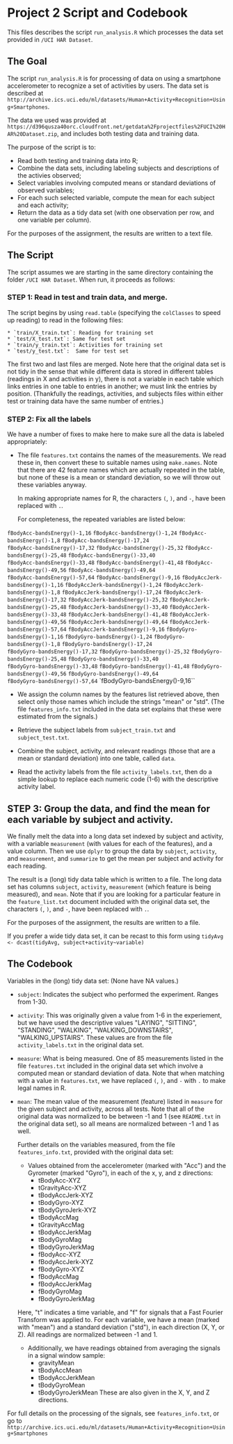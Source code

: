 # Project 2 Script and Codebook

This files describes the script `run_analysis.R` which processes the data set provided in `/UCI HAR Dataset`.

## The Goal

The script `run_analysis.R` is for processing of data on using a
smartphone accelerometer to recognize a set of activities by users.
The data set is described at
`http://archive.ics.uci.edu/ml/datasets/Human+Activity+Recognition+Using+Smartphones`.

The data we used was provided at 
`https://d396qusza40orc.cloudfront.net/getdata%2Fprojectfiles%2FUCI%20HAR%20Dataset.zip`,
and includes both testing data and training data.

The purpose of the script is to:
  * Read both testing and training data into R;
  * Combine the data sets, including labeling subjects and descriptions of the activies observed;
  * Select variables involving computed means or standard deviations of observed variables; 
  * For each such selected variable, compute the mean for each subject and each activity;
  * Return the data as a tidy data set (with one observation per row, and one variable per column).

For the purposes of the assignment, the results are written to a text file.

## The Script

The script assumes we are starting in the same directory containing
the folder `/UCI HAR Dataset`.  When run, it proceeds as follows:

### STEP 1:  Read in test and train data, and merge.

The script begins by using `read.table` (specifying the `colClasses` to speed up reading) to read in the following files:

    * `train/X_train.txt`: Reading for training set
    * `test/X_test.txt`: Same for test set
    * `train/y_train.txt`: Activities for training set
    * `test/y_test.txt`:  Same for test set

The first two and last files are merged.  Note here that the original
data set is not tidy in the sense that while different data is stored
in different tables (readings in X and activities in y), there is not
a variable in each table which links entries in one table to entries
in another; we must link the entries by position.  (Thankfully the
readings, activities, and subjects files within either test or
training data have the same number of entries.)

### STEP 2:  Fix all the labels

We have a number of fixes to make here to make sure all the data is labeled appropriately:

   * The file `features.txt` contains the names of the measurements.
     We read these in, then convert these to suitable names using
     `make.names`.  Note that there are 42 feature names which are
     actually repeated in the table, but none of these is a mean or
     standard deviation, so we will throw out these variables anyway.

     In making appropriate names for R, the characters `(`, `)`, and `-`, have been replaced with `.`.
     
     For completeness, the repeated variables are listed below:

`fBodyAcc-bandsEnergy()-1,16`      `fBodyAcc-bandsEnergy()-1,24`      `fBodyAcc-bandsEnergy()-1,8`       `fBodyAcc-bandsEnergy()-17,24`    
  `fBodyAcc-bandsEnergy()-17,32`     `fBodyAcc-bandsEnergy()-25,32`     `fBodyAcc-bandsEnergy()-25,48`     `fBodyAcc-bandsEnergy()-33,40`    
  `fBodyAcc-bandsEnergy()-33,48`     `fBodyAcc-bandsEnergy()-41,48`     `fBodyAcc-bandsEnergy()-49,56`     `fBodyAcc-bandsEnergy()-49,64`    
 `fBodyAcc-bandsEnergy()-57,64`     `fBodyAcc-bandsEnergy()-9,16`      `fBodyAccJerk-bandsEnergy()-1,16`  `fBodyAccJerk-bandsEnergy()-1,24` 
 `fBodyAccJerk-bandsEnergy()-1,8`   `fBodyAccJerk-bandsEnergy()-17,24` `fBodyAccJerk-bandsEnergy()-17,32` `fBodyAccJerk-bandsEnergy()-25,32`
 `fBodyAccJerk-bandsEnergy()-25,48` `fBodyAccJerk-bandsEnergy()-33,40` `fBodyAccJerk-bandsEnergy()-33,48` `fBodyAccJerk-bandsEnergy()-41,48`
 `fBodyAccJerk-bandsEnergy()-49,56` `fBodyAccJerk-bandsEnergy()-49,64` `fBodyAccJerk-bandsEnergy()-57,64` `fBodyAccJerk-bandsEnergy()-9,16` 
 `fBodyGyro-bandsEnergy()-1,16`     `fBodyGyro-bandsEnergy()-1,24`     `fBodyGyro-bandsEnergy()-1,8`      `fBodyGyro-bandsEnergy()-17,24`   
 `fBodyGyro-bandsEnergy()-17,32`    `fBodyGyro-bandsEnergy()-25,32`    `fBodyGyro-bandsEnergy()-25,48`    `fBodyGyro-bandsEnergy()-33,40`   
 `fBodyGyro-bandsEnergy()-33,48`    `fBodyGyro-bandsEnergy()-41,48`    `fBodyGyro-bandsEnergy()-49,56`    `fBodyGyro-bandsEnergy()-49,64`   
 `fBodyGyro-bandsEnergy()-57,64`    `fBodyGyro-bandsEnergy()-9,16``
     
   * We assign the column names by the features list retrieved
       above, then select only those names which include the strings
       "mean" or "std".  (The file `features_info.txt` included in the
       data set explains that these were estimated from the signals.)

   * Retrieve the subject labels from `subject_train.txt` and `subject_test.txt`.

   * Combine the subject, activity, and relevant readings (those that
     are a mean or standard deviation) into one table, called `data`.

   * Read the activity labels from the file `activity_labels.txt`,
       then do a simple lookup to replace each numeric code (1-6) with
       the descriptive activity label.

## STEP 3:  Group the data, and find the mean for each variable by subject and activity.       

We finally melt the data into a long data set indexed by subject and
activity, with a variable `measurement` (with values for each of the
features), and a value column.  Then we use `dplyr` to group the data
by `subject`, `activity`, and `measurement`, and `summarize` to get
the mean per subject and activity for each reading.

The result is a (long) tidy data table which is written to a file.
The long data set has columns `subject`, `activity`, `measurement`
(which feature is being measured), and `mean`.  Note that if you are
looking for a particular feature in the `feature_list.txt` document
included with the original data set, the characters `(`, `)`, and `-`,
have been replaced with `.`.

For the purposes of the assignment, the results are written to a file.

If you prefer a wide tidy data set, it can be recast to this form using 
`tidyAvg <- dcast(tidyAvg, subject+activity~variable)`

## The Codebook

Variables in the (long) tidy data set:  (None have NA values.)

  * `subject`: Indicates the subject who performed the experiment.
    Ranges from 1-30.

  * `activity`: This was originally given a value from 1-6 in the
    experiement, but we have used the descriptive values "LAYING",
    "SITTING", "STANDING", "WALKING", "WALKING_DOWNSTAIRS",
    "WALKING_UPSTAIRS".  These values are from the file
    `activity_labels.txt` in the original data set.

  * `measure`: What is being measured.  One of 85 measurements listed
    in the file `features.txt` included in the original data set which
    involve a computed mean or standard deviation of data.  Note that
    when matching with a value in `features.txt`, we have replaced
    `(`, `)`, and `-` with `.` to make legal names in R.

  * `mean`: The mean value of the measurement (feature) listed in
    `measure` for the given subject and activity, across all
    tests. Note that all of the original data was normalized to be
    between -1 and 1 (see `README.txt` in the original data
    set), so all means are normalized between -1 and 1 as well.

    Further details on the variables measured, from the file
    `features_info.txt`, provided with the original data set:

    * Values obtained from the accelerometer (marked with "Acc") and the Gyrometer (marked "Gyro"), in each of the x, y, and z directions:
       * tBodyAcc-XYZ
       * tGravityAcc-XYZ
       * tBodyAccJerk-XYZ
       * tBodyGyro-XYZ
       * tBodyGyroJerk-XYZ
       * tBodyAccMag
       * tGravityAccMag
       * tBodyAccJerkMag
       * tBodyGyroMag
       * tBodyGyroJerkMag
       * fBodyAcc-XYZ
       * fBodyAccJerk-XYZ
       * fBodyGyro-XYZ
       * fBodyAccMag
       * fBodyAccJerkMag
       * fBodyGyroMag
       * fBodyGyroJerkMag

    Here, "t" indicates a time variable, and "f" for signals that a
    Fast Fourier Transform was applied to.  For each variable, we have
    a mean (marked with "mean") and a standard deviation ("std"), in
    each direction (X, Y, or Z).  All readings are normalized between
    -1 and 1.  

    * Additionally, we have readings obtained from averaging the signals in a signal window sample:
      * gravityMean
      * tBodyAccMean
      * tBodyAccJerkMean
      * tBodyGyroMean
      * tBodyGyroJerkMean
      These are also given in the X, Y, and Z directions.

For full details on the processing of the signals, see `features_info.txt`, or go to `http://archive.ics.uci.edu/ml/datasets/Human+Activity+Recognition+Using+Smartphones`
